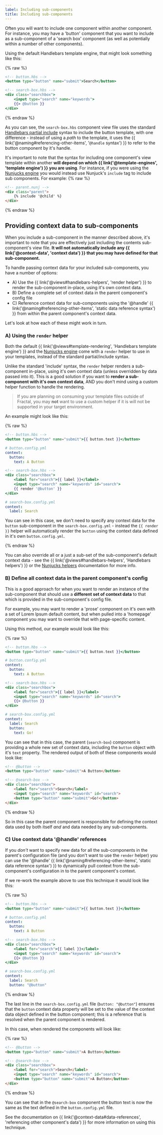 ```yaml
---
label: Including sub-components
title: Including sub-components
---
```


Often you will want to include one component within another component. For instance, you may have a 'button' component that you want to include as a sub-component of a 'search box' component (as well as potentially within a number of other components).

Using the default Handlebars template engine, that might look something like this:

{% raw %}
```handlebars
<!-- button.hbs -->
<button type="button" name="submit">Search</button>
```

```handlebars
<!-- search-box.hbs -->
<div class="searchbox">
    <input type="search" name="keywords">
    {{> @button }}
</div>
```
{% endraw %}

As you can see, the `search-box.hbs` component view file uses the standard [Handlebars partial include](http://handlebarsjs.com/#partials) syntax to include the button template, with one difference - instead of using a *path* to the template, it uses the {{ link('@naming#referencing-other-items', '`@handle` syntax') }} to refer to the button component by it's handle.

It's important to note that the syntax for including one component's view template within another **will depend on which {{ link('@template-engines', 'template engine') }} you are using**. For instance, if you were using the [Nunjucks engine](https://github.com/frctl/nunjucks) you would instead use Nunjuck's `include` tag to include sub components. For example:
{% raw %}
```html
<!-- parent.nunj -->
<div class="parent">
    {% include '@child' %}
</div>
```
{% endraw %}
## Providing context data to sub-components

When you include a sub-component in the manner described above, it's important to note that you are effectively just including the contents sub-component's view file. **It will not automatically include any {{ link('@context-data', 'context data') }} that you may have defined for that sub-component.**

To handle passing context data for your included sub-components, you have a number of options:

* A) Use the {{ link('@views#handlebars-helpers', 'render helper') }} to render the sub-component in-place, using it's own context data.
* B) Define a complete set of context data in the parent component's config file
* C) Reference context data for sub-components using the '@handle' {{ link('@naming#referencing-other-items', 'static data reference syntax') }}  from within the parent component's context data.

Let's look at how each of these might work in turn.

### A) Using the `render` helper

Both the default {{ link('@views#template-rendering', 'Handlebars template engine') }} and the [Nunjucks engine](https://github.com/frctl/nunjucks#helpers) come with a `render` helper to use in your templates, instead of the standard partial/include syntax.

Unlike the standard 'include' syntax, the `render` helper renders a sub-component in-place, using it's own context data (unless overridden by data passed into it). This is a good solution if you want to **render a sub-component with it's own context data**, AND you don't mind using a custom helper function to handle the rendering.

> If you are planning on consuming your template files outside of Fractal, you may **not** want to use a custom helper if it is will not be supported in your target environment.

An example might look like this:

{% raw %}
```handlebars
<!-- button.hbs -->
<button type="button" name="submit">{{ button.text }}</button>
```

```yaml
# button.config.yml
context:
  button:
    text: A Button
```

```handlebars
<!-- search-box.hbs -->
<div class="searchbox">
    <label for="search">{{ label }}</label>
    <input type="search" name="keywords" id="search">
    {{ render '@button' }}
</div>
```

```yaml
# search-box.config.yml
context:
  label: Search
```

You can see in this case, we don't need to specify any context data for the `button` sub-component in the `search-box.config.yml` - instead the `{{ render }}` helper will automatically render the `button` using the context data defined in it's own `button.config.yml`.

{% endraw %}

You can also override all or a just a sub-set of the sub-component's default context data - see the {{ link('@views#handlebars-helpers', 'Handlebars helpers') }} or the [Nunjucks helpers](https://github.com/frctl/nunjucks) documentation for more info.

### B) Define all context data in the parent component's config

This is a good approach for when you want to render an instance of the sub-component that should use a **different set of context data** to that which is provided in the sub-component's config file.

For example, you may want to render a 'prose' component on it's own with a set of Lorem Ipsum default content, but when pulled into a 'homepage' component you may want to override that with page-specific content.

Using this method, our example would look like this:

{% raw %}

```handlebars
<!-- button.hbs -->
<button type="button" name="submit">{{ button.text }}</button>
```

```yaml
# button.config.yml
context:
  button:
    text: A Button
```

```handlebars
<!-- search-box.hbs -->
<div class="searchbox">
    <label for="search">{{ label }}</label>
    <input type="search" name="keywords" id="search">
    {{> @button }}
</div>
```

```yaml
# search-box.config.yml
context:
  label: Search    
  button:
    text: Go!
```
You can see that in this case, the parent (`search-box`) component is providing a whole new set of context data, including the `button` object with it's `text` property. The rendered output of both of these components would look like:

```html
<!-- @button -->
<button type="button" name="submit">A Button</button>
```

```html
<!-- @search-box -->
<div class="searchbox">
    <label for="search">Search</label>
    <input type="search" name="keywords" id="search">
    <button type="button" name="submit">Go!</button>
</div>
```

{% endraw %}

So in this case the parent component is responsible for defining the context data used by both itself *and* and data needed by any sub-components.

### C) Use context data '@handle' references

If you *don't* want to specify new data for all the sub-components in the parent's configuration file (and you don't want to use the `render` helper) you can use the  '@handle' {{ link('@naming#referencing-other-items', 'static data reference syntax') }} to dynamically pull context from the sub-component's configuration in to the parent component's context.

If we re-work the example above to use this technique it would look like this:

{% raw %}

```handlebars
<!-- button.hbs -->
<button type="button" name="submit">{{ button.text }}</button>
```

```yaml
# button.config.yml
context:
  button:
    text: A Button
```

```handlebars
<!-- search-box.hbs -->
<div class="searchbox">
    <label for="search">{{ label }}</label>
    <input type="search" name="keywords" id="search">
    {{> @button }}
</div>
```

```yaml
# search-box.config.yml
context:
  label: Search    
  button: "@button"
```

{% endraw %}

The last line in the `search-box.config.yml` file (`button: "@button"`) ensures that the `button` context data property will be set to the value of the context data object defined in the button component; this is a reference that is resolved when the parent component is rendered.

In this case, when rendered the components will look like:

{% raw %}

```html
<!-- @button -->
<button type="button" name="submit">A Button</button>
```

```html
<!-- @search-box -->
<div class="searchbox">
    <label for="search">Search</label>
    <input type="search" name="keywords" id="search">
    <button type="button" name="submit">A Button</button>
</div>
```

{% endraw %}

You can see that in the `@search-box` component the button text is now the same as the text defined in the `button.config.yml` file.

See the documentation on {{ link('@context-data#data-references', 'referencing other component\'s data') }} for more information on using this technique.

